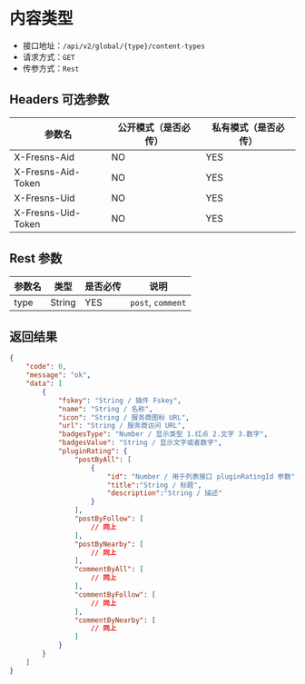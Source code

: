 # 内容类型

- 接口地址：`/api/v2/global/{type}/content-types`
- 请求方式：`GET`
- 传参方式：`Rest`

## Headers 可选参数

| 参数名 | 公开模式（是否必传） | 私有模式（是否必传） |
| --- | --- | --- |
| X-Fresns-Aid | NO | YES |
| X-Fresns-Aid-Token | NO | YES |
| X-Fresns-Uid | NO | YES |
| X-Fresns-Uid-Token | NO | YES |

## Rest 参数

| 参数名 | 类型 | 是否必传 | 说明 |
| --- | --- | --- | --- |
| type | String | YES | `post`, `comment` |

## 返回结果

```json
{
    "code": 0,
    "message": "ok",
    "data": [
        {
            "fskey": "String / 插件 Fskey",
            "name": "String / 名称",
            "icon": "String / 服务商图标 URL",
            "url": "String / 服务商访问 URL",
            "badgesType": "Number / 显示类型 1.红点 2.文字 3.数字",
            "badgesValue": "String / 显示文字或者数字",
            "pluginRating": {
                "postByAll": [
                    {
                        "id": "Number / 用于列表接口 pluginRatingId 参数",
                        "title":"String / 标题",
                        "description":"String / 描述"
                    }
                ],
                "postByFollow": [
                    // 同上
                ],
                "postByNearby": [
                    // 同上
                ],
                "commentByAll": [
                    // 同上
                ],
                "commentByFollow": [
                    // 同上
                ],
                "commentByNearby": [
                    // 同上
                ]
            }
        }
    ]
}
```
